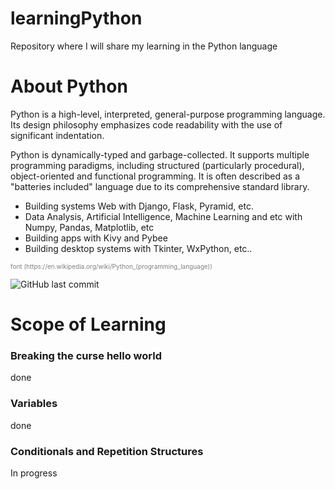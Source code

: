 # learningPython
Repository where I will share my learning in the Python language

# About Python

Python is a high-level, interpreted, general-purpose programming language. Its design philosophy emphasizes code readability with the use of significant indentation.

Python is dynamically-typed and garbage-collected. It supports multiple programming paradigms, including structured (particularly procedural), object-oriented and functional programming. It is often described as a "batteries included" language due to its comprehensive standard library.

 -  Building systems Web with Django, Flask, Pyramid, etc.
 -  Data Analysis, Artificial Intelligence, Machine Learning and etc with Numpy, Pandas, Matplotlib, etc
 -  Building apps with Kivy and Pybee
 -  Building desktop systems with Tkinter, WxPython, etc..

<p style = "font-size:10px;color:grey">font (https://en.wikipedia.org/wiki/Python_(programming_language))</p>

![GitHub last commit](https://img.shields.io/github/last-commit/Leonardo-Barcelos/LearningPython?style=flat-square)

# Scope of Learning
### Breaking the curse hello world
done

### Variables
done

### Conditionals and Repetition Structures
In progress
